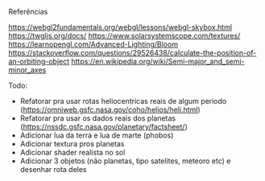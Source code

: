 Referências

https://webgl2fundamentals.org/webgl/lessons/webgl-skybox.html
https://twgljs.org/docs/
https://www.solarsystemscope.com/textures/
https://learnopengl.com/Advanced-Lighting/Bloom
https://stackoverflow.com/questions/29526438/calculate-the-position-of-an-orbiting-object
https://en.wikipedia.org/wiki/Semi-major_and_semi-minor_axes

Todo:

- Refatorar pra usar rotas heliocentricas reais de algum periodo (https://omniweb.gsfc.nasa.gov/coho/helios/heli.html)
- Refatorar pra usar os dados reais dos planetas (https://nssdc.gsfc.nasa.gov/planetary/factsheet/)
- Adicionar lua da terra e lua de marte (phobos)
- Adicionar textura pros planetas
- Adicionar shader realista no sol
- Adicionar 3 objetos (não planetas, tipo satelites, meteoro etc) e desenhar rota deles
